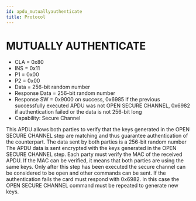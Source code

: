 ```yaml
---
id: apdu_mutuallyauthenticate
title: Protocol
---
```


# MUTUALLY AUTHENTICATE

* CLA = 0x80
* INS = 0x11
* P1 = 0x00
* P2 = 0x00
* Data = 256-bit random number
* Response Data = 256-bit random number
* Response SW = 0x9000 on success, 0x6985 if the previous successfully executed APDU was not OPEN SECURE CHANNEL, 0x6982 if authentication failed or the data is not 256-bit long
* Capability: Secure Channel

This APDU allows both parties to verify that the keys generated in the OPEN SECURE CHANNEL step are matching and thus guarantee authentication of the counterpart. The data sent by both parties is a 256-bit random number The APDU data is sent encrypted with the keys generated in the OPEN SECURE CHANNEL step. Each party must verify the MAC of the received APDU. If the MAC can be verified, it means that both parties are using the same keys. Only after this step has been executed the secure channel can be considered to be open and other commands can be sent. If the authentication fails the card must respond with 0x6982. In this case the OPEN SECURE CHANNEL command must be repeated to generate new keys.
